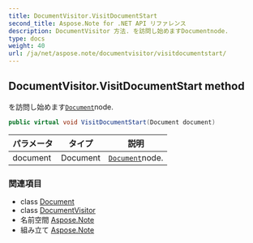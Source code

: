 ```yaml
---
title: DocumentVisitor.VisitDocumentStart
second_title: Aspose.Note for .NET API リファレンス
description: DocumentVisitor 方法. を訪問し始めますDocumentnode.
type: docs
weight: 40
url: /ja/net/aspose.note/documentvisitor/visitdocumentstart/
---
```

## DocumentVisitor.VisitDocumentStart method

を訪問し始めます[`Document`](../../document/)node.

```csharp
public virtual void VisitDocumentStart(Document document)
```

| パラメータ | タイプ | 説明 |
| --- | --- | --- |
| document | Document | [`Document`](../../document/)node. |

### 関連項目

* class [Document](../../document/)
* class [DocumentVisitor](../)
* 名前空間 [Aspose.Note](../../documentvisitor/)
* 組み立て [Aspose.Note](../../../)


